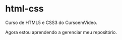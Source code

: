 # html-css
 Curso de HTML5 e CSS3 do CursoemVideo.

Agora estou aprendendo a gerenciar meu repositório.